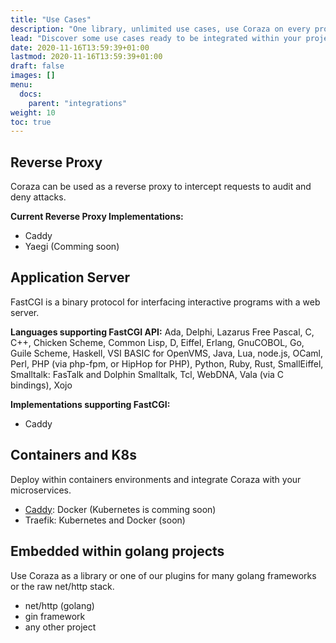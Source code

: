 ```yaml
---
title: "Use Cases"
description: "One library, unlimited use cases, use Coraza on every project!"
lead: "Discover some use cases ready to be integrated within your projects."
date: 2020-11-16T13:59:39+01:00
lastmod: 2020-11-16T13:59:39+01:00
draft: false
images: []
menu:
  docs:
    parent: "integrations"
weight: 10
toc: true
---
```


## Reverse Proxy

Coraza can be used as a reverse proxy to intercept requests to audit and deny attacks.

**Current Reverse Proxy Implementations:**

* Caddy
* Yaegi (Comming soon)

## Application Server

FastCGI is a binary protocol for interfacing interactive programs with a web server.

**Languages supporting FastCGI API:** Ada, Delphi, Lazarus Free Pascal, C, C++, Chicken Scheme, Common Lisp, D, Eiffel, Erlang, GnuCOBOL, Go, Guile Scheme, Haskell, VSI BASIC for OpenVMS, Java, Lua, node.js, OCaml, Perl, PHP (via php-fpm, or HipHop for PHP), Python, Ruby, Rust, SmallEiffel, Smalltalk: FasTalk and Dolphin Smalltalk, Tcl, WebDNA, Vala (via C bindings), Xojo

**Implementations supporting FastCGI:**

* Caddy

## Containers and K8s

Deploy within containers environments and integrate Coraza with your microservices.

* [Caddy](/docs/integrations/caddy): Docker (Kubernetes is comming soon)
* Traefik: Kubernetes and Docker (soon) 

## Embedded within golang projects

Use Coraza as a library or one of our plugins for many golang frameworks or the raw net/http stack.

* net/http (golang)
* gin framework
* any other project

